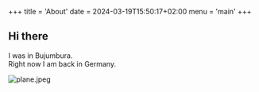 +++
title = 'About'
date = 2024-03-19T15:50:17+02:00
menu = 'main'
+++

## Hi there

I was in Bujumbura.  
Right now I am back in Germany.

![plane.jpeg](../plane.jpeg)